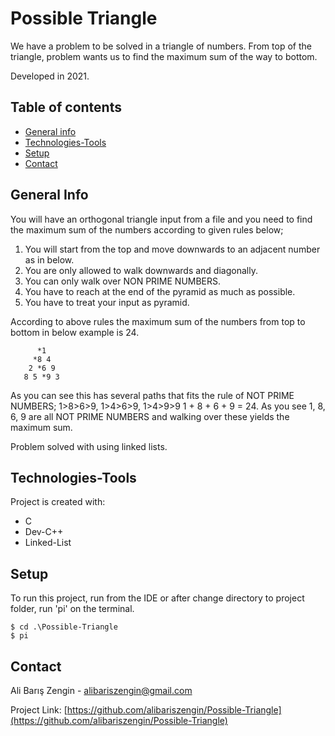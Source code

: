 ﻿
# Possible Triangle


We have a problem to be solved in a triangle of numbers. From top of the triangle, problem wants us to find the maximum sum of the way to bottom. 

Developed in 2021.

## Table of contents
* [General info](#general-info)
* [Technologies-Tools](#technologies-tools)
* [Setup](#setup)
* [Contact](#contact)


## General Info
You will have an orthogonal triangle input from a file and you need to find the maximum sum of the numbers according to given rules below;

1. You will start from the top and move downwards to an adjacent number as in below.
2. You are only allowed to walk downwards and diagonally.
3. You can only walk over NON PRIME NUMBERS.
4. You have to reach at the end of the pyramid as much as possible.
5. You have to treat your input as pyramid.

According to above rules the maximum sum of the numbers from top to bottom in below example is 24.

	      *1
	     *8 4
	    2 *6 9
	   8 5 *9 3

As you can see this has several paths that fits the rule of NOT PRIME NUMBERS; 1>8>6>9, 1>4>6>9, 1>4>9>9
1 + 8 + 6 + 9 = 24.  As you see 1, 8, 6, 9 are all NOT PRIME NUMBERS and walking over these yields the maximum sum.

Problem solved with using linked lists.
## Technologies-Tools
Project is created with:
* C
* Dev-C++
* Linked-List


## Setup
To run this project, run from the IDE or after change directory to project folder, run 'pi' on the terminal.

```
$ cd .\Possible-Triangle
$ pi
```

## Contact

Ali Barış Zengin  -  [alibariszengin@gmail.com](mailto:alibariszengin@gmail.com)

Project Link:  [https://github.com/alibariszengin/Possible-Triangle](https://github.com/alibariszengin/Possible-Triangle)
